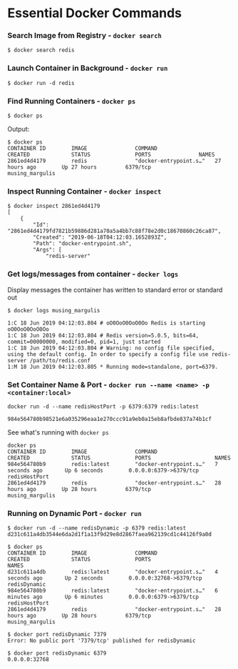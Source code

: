 # Essential Docker Commands

### Search Image from Registry - `docker search`
```
$ docker search redis
```

### Launch Container in Background - `docker run`

```
$ docker run -d redis
```

### Find Running Containers - `docker ps`

```
$ docker ps
```
Output:

```
$ docker ps
CONTAINER ID        IMAGE               COMMAND                  CREATED             STATUS              PORTS               NAMES
2861ed4d4179        redis               "docker-entrypoint.s…"   27 hours ago        Up 27 hours         6379/tcp            musing_margulis
```

### Inspect Running Container - `docker inspect`

```
$ docker inspect 2861ed4d4179
[
    {
        "Id": "2861ed4d4179fd7821b59886d281a70a5a4bb7c88f78e2d0c18670860c26ca87",
        "Created": "2019-06-18T04:12:03.1652893Z",
        "Path": "docker-entrypoint.sh",
        "Args": [
            "redis-server"

```

### Get logs/messages from container - `docker logs`
Display messages the container has written to standard error or standard out

```
$ docker logs musing_margulis

1:C 18 Jun 2019 04:12:03.804 # oO0OoO0OoO0Oo Redis is starting oO0OoO0OoO0Oo
1:C 18 Jun 2019 04:12:03.804 # Redis version=5.0.5, bits=64, commit=00000000, modified=0, pid=1, just started
1:C 18 Jun 2019 04:12:03.804 # Warning: no config file specified, using the default config. In order to specify a config file use redis-server /path/to/redis.conf
1:M 18 Jun 2019 04:12:03.805 * Running mode=standalone, port=6379.
```

### Set Container Name & Port - `docker run --name <name> -p <container:local>`

```
docker run -d --name redisHostPort -p 6379:6379 redis:latest

984e564780b98521e6a035296eaa1e270ccc91a9eb0a15eb8afbde837a74b1cf

```

See what's running with `docker ps`

```
docker ps
CONTAINER ID        IMAGE               COMMAND                  CREATED             STATUS              PORTS                    NAMES
984e564780b9        redis:latest        "docker-entrypoint.s…"   7 seconds ago       Up 6 seconds        0.0.0.0:6379->6379/tcp   redisHostPort
2861ed4d4179        redis               "docker-entrypoint.s…"   28 hours ago        Up 28 hours         6379/tcp                 musing_margulis
```

### Running on Dynamic Port - `docker run`

```
$ docker run -d --name redisDynamic -p 6379 redis:latest
d231c611a4db3544e6da2d1f1a13f9d29e8d2867faea962139cd1c44126f9a0d
```

```
$ docker ps
CONTAINER ID        IMAGE               COMMAND                  CREATED             STATUS              PORTS                     NAMES
d231c611a4db        redis:latest        "docker-entrypoint.s…"   4 seconds ago       Up 2 seconds        0.0.0.0:32768->6379/tcp   redisDynamic
984e564780b9        redis:latest        "docker-entrypoint.s…"   6 minutes ago       Up 6 minutes        0.0.0.0:6379->6379/tcp    redisHostPort
2861ed4d4179        redis               "docker-entrypoint.s…"   28 hours ago        Up 28 hours         6379/tcp                  musing_margulis
```

```
$ docker port redisDynamic 7379
Error: No public port '7379/tcp' published for redisDynamic

$ docker port redisDynamic 6379
0.0.0.0:32768
```


